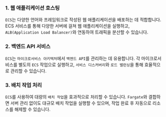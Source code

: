 ### 1. 웹 애플리케이션 호스팅

`ECS`는 다양한 언어와 프레임워크로 작성된 웹 애플리케이션을 배포하는 데 적합합니다. ECS 서비스를 통해 다양한 서버에 걸쳐 웹 애플리케이션을 실행하고, `ALB(Application Load Balancer)`와 연동하여 트래픽을 분산할 수 있습니다.

### 2. 백엔드 API 서비스

`ECS`는 `마이크로서비스 아키텍처`에서 `백엔드 API`를 관리하는 데 유용합니다. 각 마이크로서비스를 별도의 `ECS` 작업으로 실행하고, `서비스 디스커버리`와 `로드 밸런싱`을 통해 효율적으로 관리할 수 있습니다.

### 3. 배치 작업 처리

`ECS`를 사용하여 대량의 `배치 작업`을 효과적으로 처리할 수 있습니다. `Fargate`와 결합하면 서버 관리 없이도 대규모 배치 작업을 실행할 수 있으며, 작업 완료 후 자동으로 리소스를 해제할 수 있습니다.